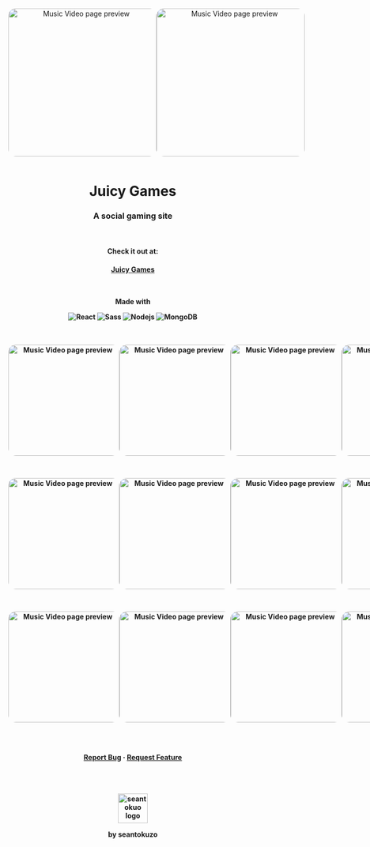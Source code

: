 <div align="center">
<br>
<div align="center" style="display: flex; justify-content: space-evenly; align-items: center;">
  <p align="center">
    <img align="center" width="300px" style="border-radius: 15px;" alt="Music Video page preview" src="https://seantokuzo-bucket.s3.us-west-1.amazonaws.com/ProjectAssets/JuicyGames-assets/JG_Login.PNG">
  </p>
  <p align="center">
    <img align="center" width="300px" style="border-radius: 15px;" alt="Music Video page preview" src="https://seantokuzo-bucket.s3.us-west-1.amazonaws.com/ProjectAssets/JuicyGames-assets/JG_Account-pink.PNG">
  </p>
</div>
<h1 align="center">Juicy Games</h1>
<h3 align="center">A social gaming site</h3>
<br>
<h4>Check it out at:<h4>
<a href="https://juicy-games.onrender.com/" target="_blank" rel="noreferrer noopener">
  Juicy Games
</a>
<br>
<br>
<br>
<p align=center>Made with</p>
<img alt="React" src="https://img.shields.io/badge/-React-61DAFB?style=for-the-badge&logo=react&logoColor=white" />
<img alt="Sass" src="https://img.shields.io/badge/-Sass-CC6699?style=for-the-badge&logo=sass&logoColor=white" />
<img alt="Nodejs" src="https://img.shields.io/badge/-Nodejs-43853d?style=for-the-badge&logo=Node.js&logoColor=white" />
<img alt="MongoDB" src="https://img.shields.io/badge/-MongoDB-13aa52?style=for-the-badge&logo=mongodb&logoColor=white" />
<br>
<br>
<br>
<div align="center" style="display: flex; justify-content: space-evenly; align-items: center;">
  <p align="center">
    <img align="center" width="225px" style="border-radius: 15px;" alt="Music Video page preview" src="https://seantokuzo-bucket.s3.us-west-1.amazonaws.com/ProjectAssets/JuicyGames-assets/JG_MainMenu.PNG">
  </p>
  <p align="center">
    <img align="center" width="225px" style="border-radius: 15px;" alt="Music Video page preview" src="https://seantokuzo-bucket.s3.us-west-1.amazonaws.com/ProjectAssets/JuicyGames-assets/JG_Friends.PNG">
  </p>
  <p align="center">
    <img align="center" width="225px" style="border-radius: 15px;" alt="Music Video page preview" src="https://seantokuzo-bucket.s3.us-west-1.amazonaws.com/ProjectAssets/JuicyGames-assets/JG_ChangePass.PNG">
  </p>
  <p align="center">
    <img align="center" width="225px" style="border-radius: 15px;" alt="Music Video page preview" src="https://seantokuzo-bucket.s3.us-west-1.amazonaws.com/ProjectAssets/JuicyGames-assets/JG_FriendReq.PNG">
  </p>
</div>
<br>
<div align="center" style="display: flex; justify-content: space-evenly; align-items: center;">
  <p align="center">
    <img align="center" width="225px" style="border-radius: 15px;" alt="Music Video page preview" src="https://seantokuzo-bucket.s3.us-west-1.amazonaws.com/ProjectAssets/JuicyGames-assets/JG_GameMenu.PNG">
  </p>
  <p align="center">
    <img align="center" width="225px" style="border-radius: 15px;" alt="Music Video page preview" src="https://seantokuzo-bucket.s3.us-west-1.amazonaws.com/ProjectAssets/JuicyGames-assets/JG_Boredle.PNG">
  </p>
  <p align="center">
    <img align="center" width="225px" style="border-radius: 15px;" alt="Music Video page preview" src="https://seantokuzo-bucket.s3.us-west-1.amazonaws.com/ProjectAssets/JuicyGames-assets/JG_Leaderboard.PNG">
  </p>
  <p align="center">
    <img align="center" width="225px" style="border-radius: 15px;" alt="Music Video page preview" src="https://seantokuzo-bucket.s3.us-west-1.amazonaws.com/ProjectAssets/JuicyGames-assets/JG_Stats.PNG">
  </p>
</div>
<br>
<div align="center" style="display: flex; justify-content: space-evenly; align-items: center;">
  <p align="center">
    <img align="center" width="225px" style="border-radius: 15px;" alt="Music Video page preview" src="https://seantokuzo-bucket.s3.us-west-1.amazonaws.com/ProjectAssets/JuicyGames-assets/JG_TriviaMenu.PNG">
  </p>
  <p align="center">
    <img align="center" width="225px" style="border-radius: 15px;" alt="Music Video page preview" src="https://seantokuzo-bucket.s3.us-west-1.amazonaws.com/ProjectAssets/JuicyGames-assets/JG_Trivia.PNG">
  </p>
  <p align="center">
    <img align="center" width="225px" style="border-radius: 15px;" alt="Music Video page preview" src="https://seantokuzo-bucket.s3.us-west-1.amazonaws.com/ProjectAssets/JuicyGames-assets/JG_Account-orange.PNG">
  </p>
  <p align="center">
    <img align="center" width="225px" style="border-radius: 15px;" alt="Music Video page preview" src="https://seantokuzo-bucket.s3.us-west-1.amazonaws.com/ProjectAssets/JuicyGames-assets/JG_ForgotPass.PNG">
  </p>
</div>
<br>
<br>
  <p align="center">
    <a href="https://github.com/seantokuzo/juicy-games/issues">Report Bug</a>
    ·
    <a href="https://github.com/seantokuzo/juicy-games/issues">Request Feature</a>
  </p>
  <br>
  <br>
  <br>
  <img align="center" width="60px" alt="seantokuo logo" src="https://seantokuzo-bucket.s3.us-west-1.amazonaws.com/kuzoLogo_sizes/kuzoLogo_day-144.png">
  <br>
  <p>by seantokuzo</p>
</div>

